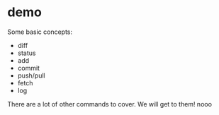 # demo

Some basic concepts:

- diff
- status
- add
- commit
- push/pull
- fetch
- log

There are a lot of other commands to cover. We will get to them!
nooo

